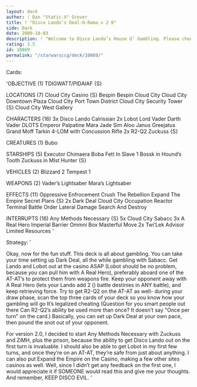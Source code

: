 ```yaml
---
layout: deck
author: ! Dan "Static-X" Grover
title: ! "Disco Lando’s Deal-O-Rama v 2 0"
side: Dark
date: 2000-10-03
description: ! "Welcome to Disco Lando’s House O’ Gambling. Please check your weapons at the door, unless you’re a Dark Lord of the Sith."
rating: 3.5
id: 10869
permalink: "/starwarsccg/deck/10869/"
---
```

Cards: 

'OBJECTIVE (1)
TDIGWATT/PIDAIAF {S}

LOCATIONS (7)
Cloud City Casino {S}
Bespin
Bespin Cloud City
Cloud City Downtown Plaza
Cloud City Port Town District
Cloud City Security Tower {S}
Cloud City West Gallery

CHARACTERS (16)
3x Disco Lando Calrissian
2x Lobot
Lord Vader
Darth Vader DLOTS
Emperor Palpatine
Mara Jade
Sim Aloo
Janus Greejatus
Grand Moff Tarkin
4-LOM with Concussion Rifle
2x R2-Q2
Zuckuss {S}

CREATURES (1)
Bubo

STARSHIPS (5)
Executor
Chimaera
Boba Fett In Slave 1
Bossk in Hound&#8217;s Tooth
Zuckuss in MIst Hunter {S}

VEHICLES (2)
Blizzard 2
Tempest 1

WEAPONS (2)
Vader&#8217;s Lightsaber
Mara&#8217;s Lightsaber

EFFECTS (11)
Oppressive Enfrocement
Crush The Rebellion
Expand The Empire
Secret Plans {S}
2x Dark Deal
Cloud City Occupation
Reactor Terminal
Battle Order
Lateral Damage
Search And Destroy

INTERRUPTS (16)
Any Methods Necessary {S}
5x Cloud City Sabacc
3x A Real Hero
Imperial Barrier
Ommni Box
Masterful Move
2x Twi&#8217;Lek Advisor
Limited Resources
'

Strategy: '

Okay, now for the fun stuff. This deck is all about gambling. You can take your time setting up Dark Deal, all the while gambling with Sabacc. Get Lando and Lobot out at the casino ASAP (Lobot should be no problem, because you can pull him with A Real Hero), preferably aboard one of the AT-AT&#8217;s to protect them from weapons fire. Keep your opponent away with A Real Hero (lets your Lando add 2 () battle destinies in ANY battle), and keep retrieving force. Try to get R2-Q2 on the AT-AT as well- during your draw phase, scan the top three cards of your deck so you know how your gambling will go It&#8217;s legalized cheating (Question for you smart people out there Can R2-Q2&#8217;s ability be used more than once? It doesn&#8217;t say "Once per turn" on the card.) Basically, you can set up Dark Deal at your own pace, then pound the snot out of your opponent.

For version 2.0, I decided to start Any Methods Necessary with Zuckuss and ZiMH, plus the prison, because the ability to get Disco Lando out on the first turn is invaluable. I should also be able to get Lobot in my first few turns, and once they’re on an AT-AT, they’re safe from just about anything. I can also put Expand the Empire on the Casino, making a few other sites casinos as well. Well, since I didn’t get any feedback on the first one, I would appreciate it if SOMEONE would read this and give me your thoughts. And remember, KEEP DISCO EVIL. '
